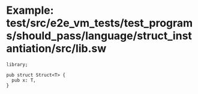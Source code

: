 # Example: test/src/e2e_vm_tests/test_programs/should_pass/language/struct_instantiation/src/lib.sw

```sway
library;

pub struct Struct<T> {
  pub x: T,
}

```
